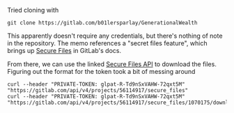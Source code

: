 Tried cloning with
```
git clone https://gitlab.com/b01lersparlay/GenerationalWealth
```

This apparently doesn't require any credentials, but there's nothing of note in the repository.
The memo references a "secret files feature", which brings up [Secure Files](https://docs.gitlab.com/ee/ci/secure_files/) in GitLab's docs.

From there, we can use the linked [Secure Files API](https://docs.gitlab.com/ee/api/secure_files.html) to download the files.
Figuring out the format for the token took a bit of messing around

```
curl --header "PRIVATE-TOKEN: glpat-R-Td9nSxVAHW-72qxt5M" "https://gitlab.com/api/v4/projects/56114917/secure_files"
curl --header "PRIVATE-TOKEN: glpat-R-Td9nSxVAHW-72qxt5M" "https://gitlab.com/api/v4/projects/56114917/secure_files/1070175/download"
```